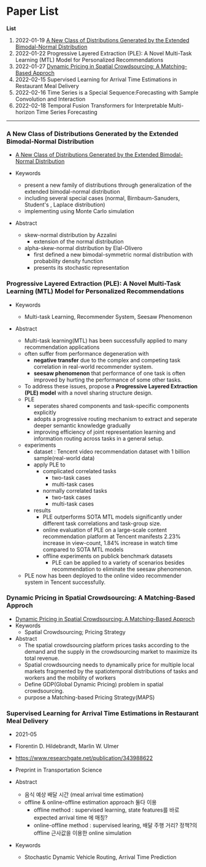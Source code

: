 
# Paper List  

**List**
1. 2022-01-19 [A New Class of Distributions Generated by the Extended Bimodal-Normal Distribution](https://pdfs.semanticscholar.org/0252/623897721cba409bc18eecf2cbf9c3d1f1ad.pdf?_ga=2.112353732.1767765167.1642532020-629643051.1642407712)
2. 2022-01-22 Progressive Layered Extraction (PLE): A Novel Multi-Task Learning (MTL) Model for Personalized Recommendations
3. 2022-01-27 [Dynamic Pricing in Spatial Crowdsourcing: A Matching-Based Approch](https://zhouzimu.github.io/paper/sigmod18-tong.pdf)
4. 2022-02-15 Supervised Learning for Arrival Time Estimations in Restaurant Meal Delivery
5. 2022-02-16 Time Series is a Special Sequence:Forecasting with Sample Convolution and Interaction
6. 2022-02-18 Temporal Fusion Transformers for Interpretable Multi-horizon Time Series Forecasting
  
  
  
---
  
  
### A New Class of Distributions Generated by the Extended Bimodal-Normal Distribution
- [A New Class of Distributions Generated by the Extended Bimodal-Normal Distribution](https://pdfs.semanticscholar.org/0252/623897721cba409bc18eecf2cbf9c3d1f1ad.pdf?_ga=2.112353732.1767765167.1642532020-629643051.1642407712)

- Keywords
    - present a new family of distributions through generalization of the extended bimodal-normal distribution
    - including several special cases (normal, Birnbaum-Sanuders, Student's , Laplace distribution)
    - implementing using Monte Carlo simulation 
- Abstract
    - skew-normal distribution by Azzalini
        -  extension of the normal distribution 
    - alpha-skew-normal distribution by Elal-Olivero
        - first defined a new bimodal-symmetric normal distribution with probability density function
        - presents its stochastic representation 


### Progressive Layered Extraction (PLE): A Novel Multi-Task Learning (MTL) Model for Personalized Recommendations
   
- Keywords
    - Multi-task Learning, Recommender System, Seesaw Phenomenon

- Abstract
    - Multi-task learning(MTL) has been successfully applied to many recommendation applications
    - often suffer from performance degeneration with
        - **negative transfer** due to the complex and  competing task correlation in real-world recommender system.
        - **seesaw phenomenon** that performance of one task is often improved by hurting the performance of some other tasks.
    - To address these issues, propose a **Progressive Layered Extraction (PLE) model** with a novel sharing structure design.
    - PLE
        - seperates shared components and task-specific components explicitly
        - adopts a progressive routing mechanism to extract and seperate deeper semantic knowledge gradually
        - improving efficiency of joint representation learning and information routing across tasks in a general setup.
    - experiments
        - dataset : Tencent video recommendation dataset with 1 billion sample(real-world data)
        - apply PLE to
            - complicated correlated tasks
                - two-task cases
                - multi-task cases
            - normally correlated tasks
                - two-task cases
                - multi-task cases
        - results
            - PLE outperforms SOTA MTL models significantly under different task correlations and task-group size.
            - online evaluation of PLE on a large-scale content recommendation platform at Tencent manifests 2.23% increase in view-count, 1.84% increase in watch time compared to SOTA MTL models
            - offline experiments on publick benchmark datasets
                - PLE can be applied to a variety of scenarios besides recommendation to eliminate the seesaw phenomenon.
    - PLE now has been deployed to the online video recommender system in Tencent successfully.
  
  
### Dynamic Pricing in Spatial Crowdsourcing: A Matching-Based Approch

- [Dynamic Pricing in Spatial Crowdsourcing: A Matching-Based Approch](https://zhouzimu.github.io/paper/sigmod18-tong.pdf)
- Keywords 
    - Spatial Crowdsourcing; Pricing Strategy
- Abstract
    - The spatial crowdsourcing platform prices tasks according to the demand and the supply in the crowdsourcing market to maximize its total revenue.
    - Spatial crowdsourcing needs to dynamically price for multiple local markets fragmented by the spatiotemporal distributions of tasks and workers and the mobility of workers
    - Define GDP(Global Dynamic Pricing) problem in spatial crowdsourcing.
    - purpose a Matching-based Pricing Strategy(MAPS)
  

### Supervised Learning for Arrival Time Estimations in Restaurant Meal Delivery
   
- 2021-05 
- Florentin D. Hildebrandt, Marlin W. Ulmer
- https://www.researchgate.net/publication/343988622
- Preprint in Transportation Science 

- Abstract
    - 음식 예상 배달 시간 (meal arrival time estimation)
    - offline & online-offline estimation approach 둘다 이용
        - offline method : supervised learning, state features를 바로 expected arrival time 에 매칭?
        - online-offline method : supervised learing, 배달 주행 거리? 정책?의 offline 근사값을 이용한 online simulation 

- Keywords
    - Stochastic Dynamic Vehicle Routing, Arrival Time Prediction



